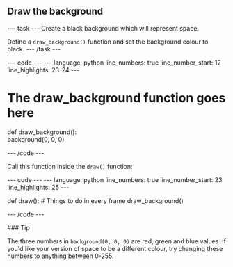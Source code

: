 <h2 class="c-project-heading--task">Draw the background</h2>

--- task ---
Create a black background which will represent space.

Define a `draw_background()` function and set the background colour to black.
--- /task --- 

<div class="c-project-code">
--- code ---
---
language: python
line_numbers: true
line_number_start: 12 
line_highlights: 23-24
---

# The draw_background function goes here   
def draw_background():   
    background(0, 0, 0)    
  
--- /code ---
</div>

Call this function inside the `draw()` function:

<div class="c-project-code">
--- code ---
---
language: python
line_numbers: true
line_number_start: 23 
line_highlights: 25
---

def draw():
    # Things to do in every frame
    draw_background() 
  
--- /code ---
</div>

<div class="c-project callout c-project-callout--tip">
### Tip

The three numbers in `background(0, 0, 0)` are red, green and blue values. If you'd like your version of space to be a different colour, try changing these numbers to anything between 0-255.
</div>

